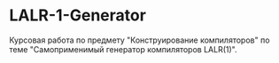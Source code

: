 # LALR-1-Generator
Курсовая работа по предмету "Конструирование компиляторов" по теме "Самоприменимый генератор компиляторов LALR(1)".
